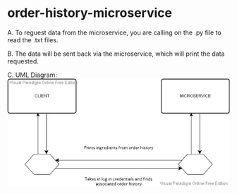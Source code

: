 # order-history-microservice

A. To reguest data from the microservice, you are calling on the .py file to read the .txt files.

B. The data will be sent back via the microservice, which will print the data requested.

C. UML Diagram:
![alt text](https://github.com/roydkim/order-history-microservice/blob/main/microservice.jpg)
